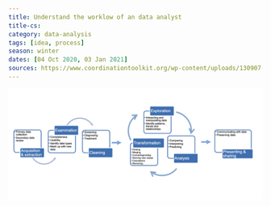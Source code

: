 ```yaml
---
title: Understand the worklow of an data analyst
title-cs: 
category: data-analysis
tags: [idea, process]
season: winter
dates: [04 Oct 2020, 03 Jan 2021]
sources: https://www.coordinationtoolkit.org/wp-content/uploads/130907-Data-flow.pdf
---
```


![](../../assets/src/data-analysis-workflow.png)